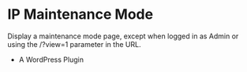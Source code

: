 IP Maintenance Mode
=========================

Display a maintenance mode page, except when logged in as Admin or using the /?view=1 parameter in the URL.

* A WordPress Plugin
